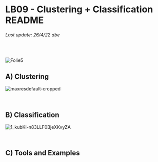 # LB09 - Clustering + Classification README
###### Last update: 26/4/22 dbe
</br>

![Folie5](https://user-images.githubusercontent.com/52699611/165264373-73db282f-a90b-4df1-889f-1d3cdb74d243.PNG)


## A) Clustering

![maxresdefault-cropped](https://user-images.githubusercontent.com/52699611/165266318-1d9d67ba-c4d9-4efd-b1e0-384be333a2f6.jpg)

</br>


## B) Classification

![1_kubKl-n83LLF0BjeXKvyZA](https://user-images.githubusercontent.com/52699611/165265010-d884312c-9f41-4958-ac92-ce13cd21b1f4.png)

</br>



## C) Tools and Examples

